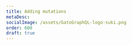 ```yaml
---
title: Adding mutations
metaDesc:
socialImage: /assets/GatoGraphQL-logo-suki.png
order: 600
draft: true
---
```


